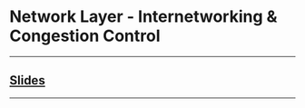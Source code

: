 # Network Layer - Internetworking & Congestion Control
---

## [Slides](https://redhawks-my.sharepoint.com/:p:/r/personal/bowermanjess_seattleu_edu/_layouts/15/Doc.aspx?sourcedoc=%7B40351912-11B8-4D9F-8405-C7CC84B2C8AD%7D&file=CPSC-3500-Computing-Systms-Monday-Week-9-Network-Layer-Internetworking-Confestion-Control.pptx&action=edit&mobileredirect=true)
---
  
